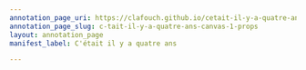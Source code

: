 ```yaml
---
annotation_page_uri: https://clafouch.github.io/cetait-il-y-a-quatre-ans/annotations/c-tait-il-y-a-quatre-ans-canvas-1-props.json
annotation_page_slug: c-tait-il-y-a-quatre-ans-canvas-1-props
layout: annotation_page
manifest_label: C'était il y a quatre ans

---
```

